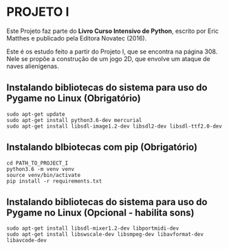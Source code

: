 # PROJETO I

Este Projeto faz parte do **Livro Curso Intensivo de Python**, escrito por Eric Matthes e publicado pela Editora Novatec (2016).  

Este é os estudo feito a partir do Projeto I, que se encontra na página 308. Nele se propõe a construção de um jogo 2D, que envolve um ataque de naves alienígenas.  

## Instalando bibliotecas do sistema para uso do Pygame no Linux (Obrigatório)

```
sudo apt-get update  
sudo apt-get install python3.6-dev mercurial  
sudo apt-get install libsdl-image1.2-dev libsdl2-dev libsdl-ttf2.0-dev  
```

## Instalando blbiotecas com pip (Obrigatório)

```
cd PATH_TO_PROJECT_I  
python3.6 -m venv venv  
source venv/bin/activate  
pip install -r requirements.txt  
```

## Instalando bibliotecas do sistema para uso do Pygame no Linux (Opcional - habilita sons)

```
sudo apt-get install libsdl-mixer1.2-dev libportmidi-dev  
sudo apt-get install libswscale-dev libsmpeg-dev libavformat-dev libavcode-dev  
```
